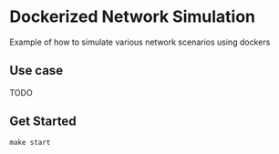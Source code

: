 # Dockerized Network Simulation
Example of how to simulate various network scenarios using dockers

## Use case
TODO

## Get Started
```
make start
```
